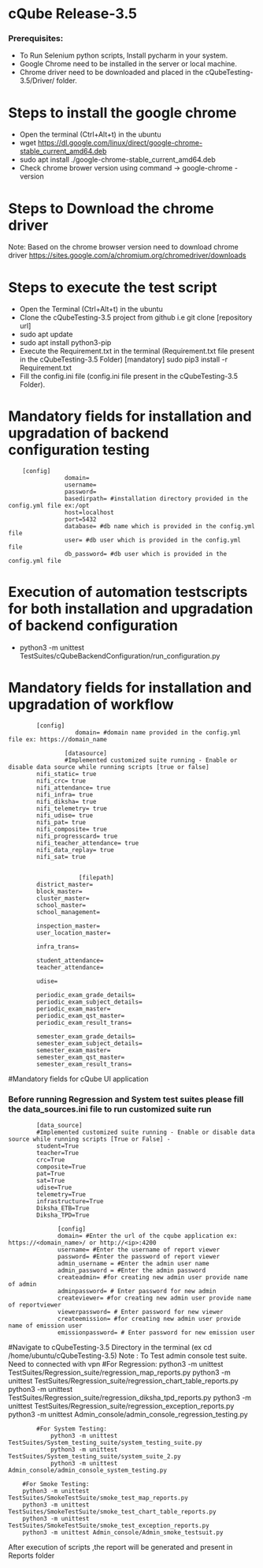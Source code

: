 
# cQube Release-3.5

###  Prerequisites:
 - To Run Selenium python scripts, Install pycharm in your system.
 - Google Chrome need to be installed in the server or local machine.
 - Chrome driver need to be downloaded and placed in the cQubeTesting-3.5/Driver/ folder.
 
# Steps to install the google chrome

 - Open the terminal (Ctrl+Alt+t) in the ubuntu
 - wget https://dl.google.com/linux/direct/google-chrome-stable_current_amd64.deb
 - sudo apt install ./google-chrome-stable_current_amd64.deb
 - Check chrome brower version using command -> google-chrome -version
  	
# Steps to Download the chrome driver 

Note: Based on the chrome browser version need to download chrome driver 
   https://sites.google.com/a/chromium.org/chromedriver/downloads

# Steps to execute the test script

 - Open the Terminal (Ctrl+Alt+t) in the ubuntu
 - Clone the cQubeTesting-3.5 project from github i.e git clone [repository url] 
 - sudo apt update
 - sudo apt install python3-pip
 - Execute the Requirement.txt in the terminal (Requirement.txt file present in the cQubeTesting-3.5 Folder) [mandatory]
	    sudo pip3 install -r Requirement.txt 
 - Fill the config.ini file (config.ini file present in the cQubeTesting-3.5 Folder).
 
# Mandatory fields for installation and upgradation of backend configuration testing
		
		[config]
                    domain=
                    username=
                    password=
                    basedirpath= #installation directory provided in the config.yml file ex:/opt
                    host=localhost
                    port=5432
                    database= #db name which is provided in the config.yml file
                    user= #db user which is provided in the config.yml file
                    db_password= #db user which is provided in the config.yml file                    
                    
# Execution of automation testscripts for both installation and upgradation of backend configuration

 - python3 -m unittest TestSuites/cQubeBackendConfiguration/run_configuration.py
 
 
# Mandatory fields for installation and upgradation of workflow

		    [config]
                       domain= #domain name provided in the config.yml file ex: https://domain_name
		
                    [datasource]
                    #Implemented customized suite running - Enable or disable data source while running scripts [true or false] 
			nifi_static= true
			nifi_crc= true
			nifi_attendance= true
			nifi_infra= true
			nifi_diksha= true
			nifi_telemetry= true
			nifi_udise= true
			nifi_pat= true
			nifi_composite= true
			nifi_progresscard= true
			nifi_teacher_attendance= true
			nifi_data_replay= true
			nifi_sat= true

                    
                    	[filepath]
			district_master=
			block_master=
			cluster_master=
			school_master=
			school_management=

			inspection_master=
			user_location_master=

			infra_trans=

			student_attendance=
			teacher_attendance=

			udise=

			periodic_exam_grade_details=
			periodic_exam_subject_details=
			periodic_exam_master=
			periodic_exam_qst_master=
			periodic_exam_result_trans=

			semester_exam_grade_details=
			semester_exam_subject_details=
			semester_exam_master=
			semester_exam_qst_master=
			semester_exam_result_trans=
                   
#Mandatory fields for cQube UI application              
      
### Before running Regression and System test suites please fill the data_sources.ini file to run customized suite run

			[data_source]		
			#Implemented customized suite running - Enable or disable data source while running scripts [True or False] -
			student=True
			teacher=True
			crc=True
			composite=True
			pat=True
			sat=True
			udise=True
			telemetry=True
			infrastructure=True
			Diksha_ETB=True
			Diksha_TPD=True			
		
		          [config]
		          domain= #Enter the url of the cqube application ex: https://<domain_name>/ or http://<ip>:4200
		          username= #Enter the username of report viewer
		          password= #Enter the password of report viewer
		          admin_username = #Enter the admin user name
		          admin_password = #Enter the admin password
		          createadmin= #for creating new admin user provide name of admin
		          adminpassword= # Enter password for new admin
		          createviewer= #for creating new admin user provide name of reportviewer
		          viewerpassword= # Enter password for new viewer
		          createemission= #for creating new admin user provide name of emission user
		          emissionpassword= # Enter password for new emission user
	    
#Navigate to cQubeTesting-3.5 Directory in the terminal (ex cd /home/ubuntu/cQubeTesting-3.5)
Note : To Test admin console test suite. Need to connected with vpn 
 		#For Regression:
                python3 -m unittest TestSuites/Regression_suite/regression_map_reports.py
                python3 -m unittest TestSuites/Regression_suite/regression_chart_table_reports.py
                python3 -m unittest TestSuites/Regression_suite/regression_diksha_tpd_reports.py
                python3 -m unittest TestSuites/Regression_suite/regression_exception_reports.py
                python3 -m unittest Admin_console/admin_console_regression_testing.py
            
	    	#For System Testing:
                python3 -m unittest TestSuites/System_testing_suite/system_testing_suite.py
                python3 -m unittest TestSuites/System_testing_suite/system_suite_2.py
                python3 -m unittest Admin_console/admin_console_system_testing.py
           
	   	#For Smoke Testing:
		python3 -m unittest TestSuites/SmokeTestSuite/smoke_test_map_reports.py
		python3 -m unittest TestSuites/SmokeTestSuite/smoke_test_chart_table_reports.py
		python3 -m unittest TestSuites/SmokeTestSuite/smoke_test_exception_reports.py
		python3 -m unittest Admin_console/Admin_smoke_testsuit.py
		

 After execution of scripts ,the report will be generated and present in Reports folder

